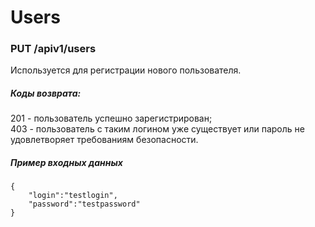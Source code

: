 # Users

### PUT /apiv1/users

Используется для регистрации нового пользователя.

##### Коды возврата:
201 - пользователь успешно зарегистрирован;<br />
403 - пользователь с таким логином уже существует или пароль не удовлетворяет требованиям безопасности.

##### Пример входных данных
    {
        "login":"testlogin",
        "password":"testpassword"
    }
